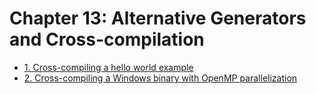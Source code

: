 # Chapter 13: Alternative Generators and Cross-compilation

- [1. Cross-compiling a hello world example](recipe-01/README.md)
- [2. Cross-compiling a Windows binary with OpenMP parallelization](recipe-02/README.md)
